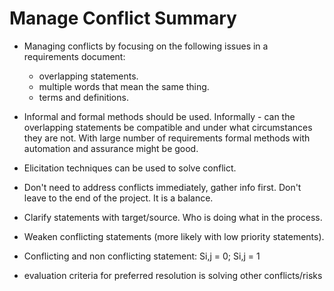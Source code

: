 # Manage Conflict Summary

* Managing conflicts by focusing on the following issues in a requirements document:
  * overlapping statements.
  * multiple words that mean the same thing.
  * terms and definitions.

* Informal and formal methods should be used. Informally - can the overlapping statements be compatible and under what circumstances they are not. With large number of requirements formal methods with automation and assurance might be good.

* Elicitation techniques can be used to solve conflict.
* Don't need to address conflicts immediately, gather info first. Don't leave to the end of the project. It is a balance.
* Clarify statements with target/source. Who is doing what in the process.
* Weaken conflicting statements (more likely with low priority statements).
* Conflicting and non conflicting statement: Si,j = 0; Si,j = 1
* evaluation criteria for preferred resolution is solving other conflicts/risks